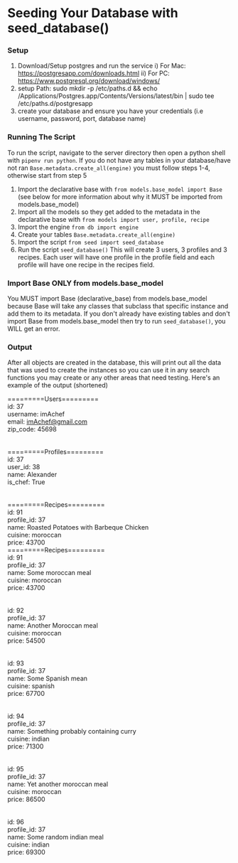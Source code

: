 # Seeding Your Database with seed_database()

### Setup
1. Download/Setup postgres and run the service
	i) For Mac: https://postgresapp.com/downloads.html
	ii) For PC: https://www.postgresql.org/download/windows/
2. setup Path: sudo mkdir -p /etc/paths.d && echo /Applications/Postgres.app/Contents/Versions/latest/bin | sudo tee /etc/paths.d/postgresapp
3. create your database and ensure you have your credentials (i.e username, password, port, database name)
### Running The Script
To run the script, navigate to the server directory then open a python shell with ```pipenv run python```. If you do not have any tables in your database/have not ran ```Base.metadata.create_all(engine)``` you must follow steps 1-4, otherwise start from step 5
1. Import the declarative base with ```from models.base_model import Base``` (see below for more information about why it MUST be imported from models.base_model)
2. Import all the models so they get added to the metadata in the declarative base with ```from models import user, profile, recipe```
3. Import the engine ```from db import engine```
4. Create your tables ```Base.metadata.create_all(engine)```
5. Import the script ```from seed import seed_database```
6. Run the script ```seed_database()``` 
This will create 3 users, 3 profiles and 3 recipes. Each user will have one profile in the profile field and each profile will have one recipe in the recipes field.

### Import Base ONLY from models.base_model
You MUST import Base (declarative_base) from models.base_model because Base will take any classes that subclass that specific instance and add them to its metadata. If you don't already have existing tables and don't import Base from models.base_model then try to run ```seed_database()```, you WILL get an error.

### Output
After all objects are created in the database, this will print out all the data that was used to create the instances so you can use it in any search functions you may create or any other areas that need testing.
Here's an example of the output (shortened)

=========Users=========<br>
id: 37<br>
username: imAchef<br>
email: imAchef@gmail.com<br>
zip_code: 45698<br>
<br>
<br>
=========Profiles=========<br>
id: 37<br>
user_id: 38<br>
name: Alexander<br>
is_chef: True<br>
<br>
<br>
=========Recipes=========<br>
id: 91<br>
profile_id: 37<br>
name: Roasted Potatoes with Barbeque Chicken<br>
cuisine: moroccan<br>
price: 43700<br>
=========Recipes=========<br>
id: 91<br>
profile_id: 37<br>
name: Some moroccan meal<br>
cuisine: moroccan<br>
price: 43700<br>
<br>
<br>
id: 92<br>
profile_id: 37<br>
name: Another Moroccan meal<br>
cuisine: moroccan<br>
price: 54500<br>
<br>
<br>
id: 93<br>
profile_id: 37<br>
name: Some Spanish mean<br>
cuisine: spanish<br>
price: 67700<br>
<br>
<br>
id: 94<br>
profile_id: 37<br>
name: Something probably containing curry<br>
cuisine: indian<br>
price: 71300<br>
<br>
<br>
id: 95<br>
profile_id: 37<br>
name: Yet another moroccan meal<br>
cuisine: moroccan<br>
price: 86500<br>
<br>
<br>
id: 96<br>
profile_id: 37<br>
name: Some random indian meal<br>
cuisine: indian<br>
price: 69300<br>
<br>
